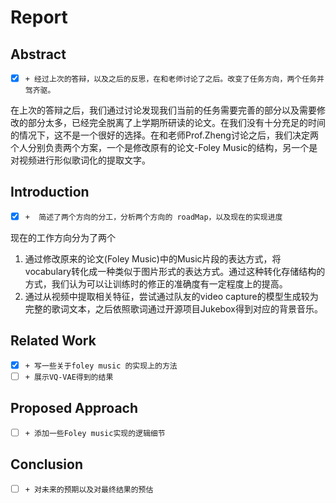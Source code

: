# Report

## Abstract

- [x] `+ 经过上次的答辩，以及之后的反思，在和老师讨论了之后。改变了任务方向，两个任务并驾齐驱。`

在上次的答辩之后，我们通过讨论发现我们当前的任务需要完善的部分以及需要修改的部分太多，已经完全脱离了上学期所研读的论文。在我们没有十分充足的时间的情况下，这不是一个很好的选择。在和老师Prof.Zheng讨论之后，我们决定两个人分别负责两个方案，一个是修改原有的论文-Foley Music的结构，另一个是对视频进行形似歌词化的提取文字。

## Introduction

- [x] `+  简述了两个方向的分工，分析两个方向的 roadMap，以及现在的实现进度`

现在的工作方向分为了两个

1. 通过修改原来的论文(Foley Music)中的Music片段的表达方式，将vocabulary转化成一种类似于图片形式的表达方式。通过这种转化存储结构的方式，我们认为可以让训练时的修正的准确度有一定程度上的提高。
2. 通过从视频中提取相关特征，尝试通过队友的video capture的模型生成较为完整的歌词文本，之后依照歌词通过开源项目Jukebox得到对应的背景音乐。

## Related Work

- [x] `+ 写一些关于foley music 的实现上的方法`
- [ ] `+ 展示VQ-VAE得到的结果`

## Proposed Approach

- [ ] `+ 添加一些Foley music实现的逻辑细节`

## Conclusion

- [ ] `+ 对未来的预期以及对最终结果的预估`
